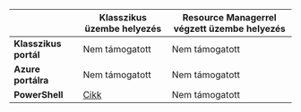 |  | **Klasszikus üzembe helyezés**  | **Resource Managerrel végzett üzembe helyezés**|
|-----------------------------|-------------|---------------------|
| **Klasszikus portál**          | Nem támogatott          | Nem támogatott                  |
| **Azure portálra**            | Nem támogatott         | Nem támogatott                  |
| **PowerShell** | [Cikk](../articles/expressroute/expressroute-howto-coexist-classic.md) | Nem támogatott |



<!--HONumber=Jun16_HO2-->


